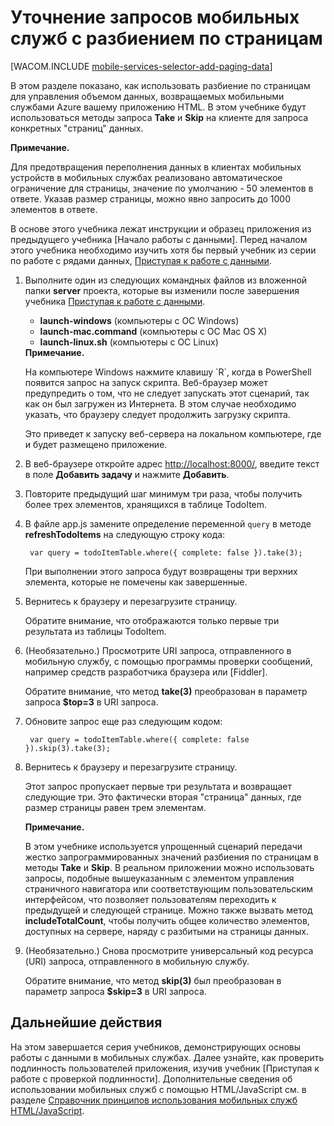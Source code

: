 ﻿<properties urlDisplayName="Add paging to data (HTML5)" pageTitle="Добавление разбиения по страницам в данные (HTML 5) | Центр разработчиков для мобильных устройств" metaKeywords="" description="Learn how to use paging to manage the amount of data returned to your HTML app from Mobile Services." metaCanonical="" services="mobile-services" documentationCenter="Mobile" title="Refine Mobile Services queries with paging" authors="glenga" solutions="" manager="dwrede" editor="" />

<tags ms.service="mobile-services" ms.workload="mobile" ms.tgt_pltfrm="mobile-html" ms.devlang="javascript" ms.topic="article" ms.date="09/24/2014" ms.author="glenga" />

# Уточнение запросов мобильных служб c разбиением по страницам

[WACOM.INCLUDE [mobile-services-selector-add-paging-data](../includes/mobile-services-selector-add-paging-data.md)]

В этом разделе показано, как использовать разбиение по страницам для управления объемом данных, возвращаемых мобильными службами Azure вашему приложению HTML. В этом учебнике будут использоваться методы запроса **Take** и **Skip** на клиенте для запроса конкретных "страниц" данных.

<div class="dev-callout"><b>Примечание.</b>
<p>Для предотвращения переполнения данных в клиентах мобильных устройств в мобильных службах реализовано автоматическое ограничение для страницы, значение по умолчанию - 50 элементов в ответе. Указав размер страницы, можно явно запросить до 1000 элементов в ответе.</p>
</div>

В основе этого учебника лежат инструкции и образец приложения из предыдущего учебника [Начало работы с данными]. Перед началом этого учебника необходимо изучить хотя бы первый учебник из серии по работе с рядами данных, [Приступая к работе с данными]. 

1. Выполните один из следующих командных файлов из вложенной папки **server** проекта, которые вы изменили после завершения учебника [Приступая к работе с данными].

	+ **launch-windows** (компьютеры с ОС Windows) 
	+ **launch-mac.command** (компьютеры с ОС Mac OS X)
	+ **launch-linux.sh** (компьютеры с ОС Linux)

	<div class="dev-callout"><b>Примечание.</b>
		<p>На компьютере Windows нажмите клавишу `R`, когда в PowerShell появится запрос на запуск скрипта. Веб-браузер может предупредить о том, что не следует запускать этот сценарий, так как он был загружен из Интернета. В этом случае необходимо указать, что браузеру следует продолжить загрузку скрипта.</p>
	</div>

	Это приведет к запуску веб-сервера на локальном компьютере, где и будет размещено приложение.

1. В веб-браузере откройте адрес <a href="http://localhost:8000/" target="_blank">http://localhost:8000/</a>, введите текст в поле **Добавить задачу** и нажмите **Добавить**.

3. Повторите предыдущий шаг минимум три раза, чтобы получить более трех элементов, хранящихся в таблице TodoItem. 

2. В файле app.js замените определение переменной `query` в методе **refreshTodoItems** на следующую строку кода:

       
        var query = todoItemTable.where({ complete: false }).take(3);

  	При выполнении этого запроса будут возвращены три верхних элемента, которые не помечены как завершенные.

3. Вернитесь к браузеру и перезагрузите страницу.

  	Обратите внимание, что отображаются только первые три результата из таблицы TodoItem. 

4. (Необязательно.) Просмотрите URI запроса, отправленного в мобильную службу, с помощью программы проверки сообщений, например средств разработчика браузера или [Fiddler]. 

   	Обратите внимание, что метод **take(3)** преобразован в параметр запроса **$top=3** в URI запроса.

5. Обновите запрос еще раз следующим кодом:
            
        var query = todoItemTable.where({ complete: false }).skip(3).take(3);

3. Вернитесь к браузеру и перезагрузите страницу.

   	Этот запрос пропускает первые три результата и возвращает следующие три. Это фактически вторая "страница" данных, где размер страницы равен трем элементам.

    <div class="dev-callout"><b>Примечание.</b>
    <p>В этом учебнике используется упрощенный сценарий передачи жестко запрограммированных значений разбиения по страницам в методы <strong>Take</strong> и <strong>Skip</strong>. В реальном приложении можно использовать запросы, подобные вышеуказанным с элементом управления страничного навигатора или соответствующим пользовательским интерфейсом, что позволяет пользователям переходить к предыдущей и следующей странице.  Можно также вызвать метод   <strong>includeTotalCount</strong>, чтобы получить общее количество элементов, доступных на сервере, наряду с разбитыми на страницы данных.</p>
    </div>

6. (Необязательно.) Снова просмотрите универсальный код ресурса (URI) запроса, отправленного в мобильную службу. 

   	Обратите внимание, что метод **skip(3)** был преобразован в параметр запроса **$skip=3** в URI запроса.

## <a name="next-steps"> </a>Дальнейшие действия

На этом завершается серия учебников, демонстрирующих основы работы с данными в мобильных службах. Далее узнайте, как проверить подлинность пользователей приложения, изучив учебник [Приступая к работе с проверкой подлинности]. Дополнительные сведения об использовании мобильных служб с помощью HTML/JavaScript см. в разделе [Справочник принципов использования мобильных служб HTML/JavaScript].

<!-- Anchors. -->

[Дальнейшие действия]:#next-steps

<!-- Images. -->


<!-- URLs. -->
[Приступая к работе с мобильными службами]: /ru-ru/develop/mobile/tutorials/get-started-html
[Приступая к работе с данными]: /ru-ru/develop/mobile/tutorials/get-started-with-data-html
[Приступая к работе с аутентификацией]: /ru-ru/develop/mobile/tutorials/get-started-with-users-html


[Портал управления]: https://manage.windowsazure.com/
[Справочник принципов использования мобильных служб HTML/JavaScript]: /ru-ru/develop/mobile/how-to-guides/work-with-html-js-client

